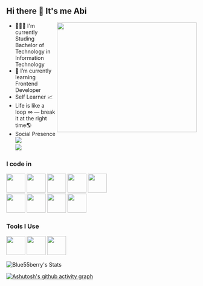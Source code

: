 ## Hi there 👋 It's me Abi
<img align="right" width="370" height="290" src="https://i.pinimg.com/originals/81/17/8b/81178b47a8598f0c81c4799f2cdd4057.gif" >

- 👩🏻‍💻 I'm currently Studing Bachelor of Technology in Information Technology
- 🌱 I’m currently learning Frontend Developer
- Self Learner 📈
- Life is like a loop ∞ — break it at the right time🌎
-  Social Presence
   <br /> [<img src="https://img.shields.io/badge/LinkedIn-0077B5?style=for-the-badge&logo=linkedin&logoColor=white" />](www.linkedin.com/in/abi-prasath-554a4727b)
   <br /> [<img src="https://img.shields.io/badge/instagram-d62976?style=for-the-badge&logo=instagram&logoColor=white" />](https://www.instagram.com/_un_lucky_55/)
   
### I code in
<img height="50" width="50" src="https://img.icons8.com/color/48/000000/html-5.png" /> <img height="50" width="50" src="https://img.icons8.com/color/48/000000/css3.png" /> <img height="50" width="50" src="https://img.icons8.com/color/48/000000/javascript.png" /> <img height="50" width="50" src="https://img.icons8.com/color/48/000000/bootstrap.png" /> 
<img height="50" width="50" src="https://img.icons8.com/color/48/000000/react-native.png"/> <br /> <img height="50" width="50" src="https://img.icons8.com/color/48/000000/mongodb.png"/> <img height="50" width="50" src="https://img.icons8.com/color/48/000000/nodejs.png"/> <img height="50" width="50" src="https://img.icons8.com/color/48/000000/php.png"/> <img height="50" width="50" src="https://img.icons8.com/color/48/000000/ai.png"/> 

### Tools I Use
<img height="50" width="50" src="https://img.icons8.com/color/48/000000/visual-studio-code-2019.png"/> <img height="50" width="50" src="https://img.icons8.com/color/50/000000/git.png"/> <img height="50" width="50" src="https://img.icons8.com/color/48/000000/figma--v1.png"/> 

![Blue55berry's Stats](https://github-readme-stats.vercel.app/api?username=Blue55berry&theme=vue-dark&show_icons=true&hide_border=true&count_private=true)

[![Ashutosh's github activity graph](https://github-readme-activity-graph.vercel.app/graph?username=Blue55berry&bg_color=000000&color=ffffff&line=59dbf3&point=403d3d&area=true&hide_border=true)](https://github.com/ashutosh00710/github-readme-activity-graph)
